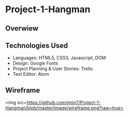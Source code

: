 # Project-1-Hangman

## Overwiew ##

## Technologies Used ##

- Languages: HTML5, CSS3, Javascript, DOM 
- Design:  Google Fonts
- Project Planning & User Stories: Trello
- Text Editor: Atom


## Wireframe ##
<img src=https://github.com/jmin7/Project-1-Hangman/blob/master/image/wireframe.png?raw=true>
